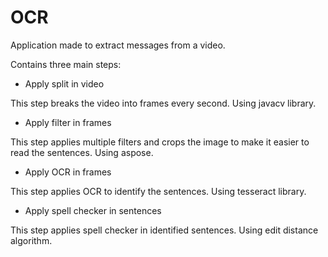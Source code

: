 # OCR

Application made to extract messages from a video.

Contains three main steps:

* Apply split in video

This step breaks the video into frames every second. Using javacv library.

* Apply filter in frames

This step applies multiple filters and crops the image to make it easier to read the sentences. Using aspose.

* Apply OCR in frames

This step applies OCR to identify the sentences. Using tesseract library.

* Apply spell checker in sentences

This step applies spell checker in identified sentences. Using edit distance algorithm.
